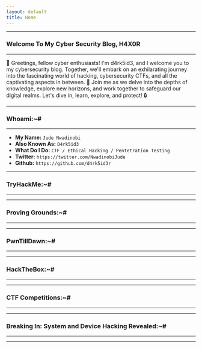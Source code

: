 ```yaml
---
layout: default
title: Home
---
```


* * *
### Welcome To My Cyber Security Blog, H4X0R
* * *

👋 Greetings, fellow cyber enthusiasts! I'm d4rk5id3, and I welcome you to my cybersecurity blog. Together, we'll embark on an exhilarating journey into the fascinating world of hacking, cybersecurity CTFs, and all the captivating aspects in between. 🚀 Join me as we delve into the depths of knowledge, explore new horizons, and work together to safeguard our digital realms. Let's dive in, learn, explore, and protect! 🔒

* * *
### Whoami:~#
* * *

- **My Name:**    `Jude Nwadinobi`
- **Also Known As:** `D4rk5id3`
- **What Do I Do:**  `CTF / Ethical Hacking / Pentetration Testing`
- **Twitter:** `https://twitter.com/NwadinobiJude`
- **Github:** `https://github.com/d4rk5id3r`

* * *
### **TryHackMe:~#**
* * *



* * *
### **Proving Grounds:~#**
* * *


* * *
### **PwnTillDawn:~#**
* * *


* * *
### **HackTheBox:~#**
* * *



* * *
### **CTF Competitions:~#**
* * *



* * *
### **Breaking In: System and Device Hacking Revealed:~#**
* * *



* * *


